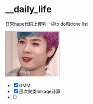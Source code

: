 # __daily_life
日常hape代码上传列一些to do和done list







![格式工厂startup](./README.assets/格式工厂startup.jpg)



- [x]  GMM
- [x]  层次聚类linkage计算
- [ ]  






